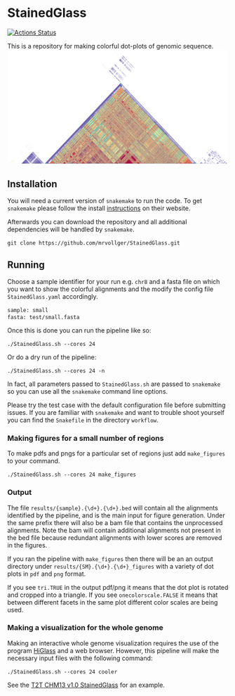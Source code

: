# StainedGlass
[![Actions Status](https://github.com/mrvollger/StainedGlass/workflows/CI/badge.svg)](https://github.com/mrvollger/StainedGlass/actions) 

This is a repository for making colorful dot-plots of genomic sequence.
![](images/chr8.png "chr8 cen")


## Installation 

You will need a current version of `snakemake` to run the code. To get `snakemake` please follow the install [instructions](https://snakemake.readthedocs.io/en/stable/getting_started/installation.html) on their website.

Afterwards you can download the repository and all additional dependencies will be handled by `snakemake`.
```
git clone https://github.com/mrvollger/StainedGlass.git
```

## Running
Choose a sample identifier for your run e.g. `chr8` and a fasta file on which you want to show the colorful alignments and the modify the config file `StainedGlass.yaml` accordingly.
```
sample: small
fasta: test/small.fasta
```

Once this is done you can run the pipeline like so:
```
./StainedGlass.sh --cores 24 
```
Or do a dry run of the pipeline:
```
./StainedGlass.sh --cores 24 -n
```
In fact, all parameters passed to `StainedGlass.sh` are passed to `snakemake` so you can use all the `snakemake` command line options.

Please try the test case with the default configuration file before submitting issues.
If you are familiar with `snakemake` and want to trouble shoot yourself you can find the `Snakefile` in the directory `workflow`.

### Making figures for a small number of regions
To make pdfs and pngs for a particular set of regions just add `make_figures` to your command.
```
./StainedGlass.sh --cores 24 make_figures
```

### Output
The file `results/{sample}.{\d+}.{\d+}.bed` will contain all the alignments identified by the pipeline, and is the main input for figure generation. Under the same prefix there will also be a bam file that contains the unprocessed alignments. Note the bam will contain additional alignments not present in the bed file because redundant alignments with lower scores are removed in the figures.

If you ran the pipeline with `make_figures` then there will be an an output directory under `results/{SM}.{\d+}.{\d+}_figures` with a variety of dot plots in `pdf` and `png` format. 

If you see `tri.TRUE` in the output pdf/png it means that the dot plot is rotated and cropped into a triangle. If you see `onecolorscale.FALSE` it means that between different facets in the same plot different color scales are being used. 


### Making a visualization for the whole genome
Making an interactive whole genome visualization requires the use of the program [HiGlass](https://higlass.io/) and a web browser. However, this pipeline will make the necessary input files with the following command:
```
./StainedGlass.sh --cores 24 cooler
```
See the [T2T CHM13 v1.0 StainedGlass](https://resgen.io/paper-data/T2T/views/MtjcVgrlQmymnHIvdck5-g) for an example. 

